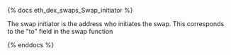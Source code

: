 {% docs eth_dex_swaps_Swap_initiator %}

The swap initiator is the address who initiates the swap. This corresponds to the "to" field in the swap function 

{% enddocs %}